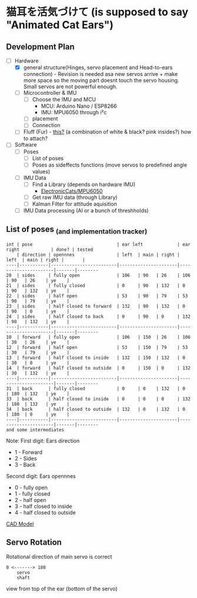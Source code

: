 # 猫耳を活気づけて (is supposed to say "Animated Cat Ears")

## Development Plan
- [ ] Hardware 
  - [x] general structure(Hinges, servo placement and Head-to-ears connection) - Revision is needed asa new servos arrive + make more space so the moving part doesnt touch the servo housing. Small servos are not powerful enough.
  - [ ] Microcontroller & IMU
    - [ ] Choose the IMU and MCU 
      - MCU: Arduino Nano / ESP8266
      - IMU: MPU6050 through i²c
    - [ ] placement
    - [ ] Connection
  - [ ] Fluff (Fur) - [this?](https://www.amazon.de/WLLHYF-zotteligen-flauschige-Stuhlabdeckung-Weihnachten/dp/B0BJKKF45H) (a combination of white & black? pink insides?) how to attach?

- [ ] Software
  - [ ] Poses 
    - [ ] List of poses 
    - [ ] Poses as sideffects functions (move servos to predefined angle values)
  - [ ] IMU Data
    - [ ] Find a Library (depends on hardware IMU)
      - [ElectronicCats/MPU6050](https://github.com/ElectronicCats/mpu6050)
    - [ ] Get raw IMU data (through Library)
    - [ ] Kalman Filter for attitude aquisition
  - [ ] IMU Data processing (AI or a bunch of threshholds)

## List of poses <sub>(and implementation tracker)</sub>
```
int | pose                                | ear left             | ear right            | done? | tested
    | direction | opennnes                | left  | main | right | left  | main | right |       |
----|-----------|-------------------------|----------------------|----------------------|-------|--------
20  | sides     | fully open              | 106   | 90   | 26    | 106   | 90   | 26    | ye    |
21  | sides     | fully closed            | 0     | 90   | 132   | 0     | 90   | 132   | ye    |
22  | sides     | half open               | 53    | 90   | 79    | 53    | 90   | 79    | ye    |
23  | sides     | half closed to forward  | 132   | 90   | 132   | 0     | 90   | 0     | ye    |
24  | sides     | half closed to back     | 0     | 90   | 0     | 132   | 90   | 132   | ye    |
----|-----------|-------------------------|----------------------|----------------------|-------|--------
10  | forward   | fully open              | 106   | 150  | 26    | 106   | 30   | 26    | ye    |
12  | forward   | half open               | 53    | 150  | 79    | 53    | 30   | 79    | ye    |
13  | forward   | half closed to inside   | 132   | 150  | 132   | 0     | 30   | 0     | ye    |
14  | forward   | half closed to outside  | 0     | 150  | 0     | 132   | 30   | 132   | ye    |
----|-----------|-------------------------|----------------------|----------------------|-------|--------
31  | back      | fully closed            | 0     | 0    | 132   | 0     | 180  | 132   | ye    |
33  | back      | half closed to inside   | 0     | 0    | 0     | 132   | 180  | 132   | ye    |
34  | back      | half closed to outside  | 132   | 0    | 132   | 0     | 180  | 0     | ye    |
----|-----------|-------------------------|----------------------|----------------------|-------|--------
and some intermediates
```
Note:
First digit: Ears direction
  - 1 - Forward
  - 2 - Sides 
  - 3 - Back

Second digit: Ears opennnes
  - 0 - fully open 
  - 1 - fully closed
  - 2 - half open
  - 3 - half closed to inside
  - 4 - half closed to outside

[CAD Model](https://cad.onshape.com/documents/12e9aba77e87c6321bec619e/w/794df45025b857e20fcdd77e/e/3349def638c04338ac328868?renderMode=0&uiState=658ed7810e636f5b707b00f6)
## Servo Rotation

Rotational direction of main servo is correct 
```
0 <-------> 180
    servo 
    shaft
```
view from top of the ear (bottom of the servo)

